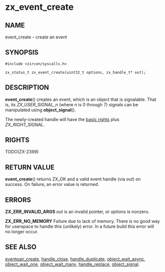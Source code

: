 # zx_event_create

## NAME

<!-- Updated by update-docs-from-abigen, do not edit. -->

event_create - create an event

## SYNOPSIS

<!-- Updated by update-docs-from-abigen, do not edit. -->

```
#include <zircon/syscalls.h>

zx_status_t zx_event_create(uint32_t options, zx_handle_t* out);
```

## DESCRIPTION

**event_create**() creates an event, which is an object that is signalable. That
is, its *ZX_USER_SIGNAL_n* (where *n* is 0 through 7) signals can be
manipulated using **object_signal**().

The newly-created handle will have the [basic
rights](../rights.md#zx_rights_basic) plus *ZX_RIGHT_SIGNAL*.

## RIGHTS

<!-- Updated by update-docs-from-abigen, do not edit. -->

TODO(ZX-2399)

## RETURN VALUE

**event_create**() returns ZX_OK and a valid event handle (via *out*) on success.
On failure, an error value is returned.

## ERRORS

**ZX_ERR_INVALID_ARGS**  *out* is an invalid pointer, or *options* is nonzero.

**ZX_ERR_NO_MEMORY**  Failure due to lack of memory.
There is no good way for userspace to handle this (unlikely) error.
In a future build this error will no longer occur.

## SEE ALSO

[eventpair_create](eventpair_create.md),
[handle_close](handle_close.md),
[handle_duplicate](handle_duplicate.md),
[object_wait_async](object_wait_async.md),
[object_wait_one](object_wait_one.md),
[object_wait_many](object_wait_many.md),
[handle_replace](handle_replace.md),
[object_signal](object_signal.md).
